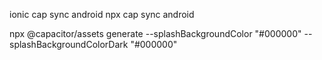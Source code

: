 
ionic cap sync android
npx cap sync android
<!-- npx @capacitor/assets generate -->

<!-- Modificar en el archivo styles.xml -->

<style name="AppTheme.NoActionBarLaunch" parent="Theme.SplashScreen">
    <item name="android:windowBackground">@drawable/splash</item>
</style>

npx @capacitor/assets generate --splashBackgroundColor "#000000" --splashBackgroundColorDark "#000000"
